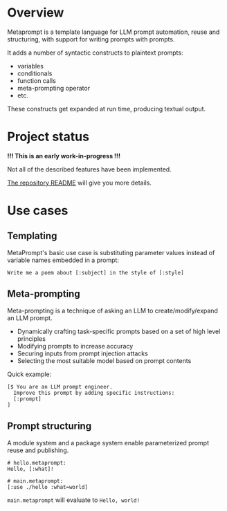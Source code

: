 # Overview

Metaprompt is a template language for LLM prompt automation, reuse and structuring, with support for writing prompts with prompts.

It adds a number of syntactic constructs to plaintext prompts:

- variables
- conditionals
- function calls
- meta-prompting operator
- etc.

These constructs get expanded at run time, producing textual output.

# Project status

**!!! This is an early work-in-progress !!!**

Not all of the described features have been implemented.

[The repository README](https://github.com/promptware/metaprompt) will give you more details.

# Use cases

## Templating

MetaPrompt's basic use case is substituting parameter values instead of variable names embedded in a prompt:

```metaprompt
Write me a poem about [:subject] in the style of [:style]
```

## Meta-prompting

Meta-prompting is a technique of asking an LLM to create/modify/expand an LLM prompt.

- Dynamically crafting task-specific prompts based on a set of high level principles
- Modifying prompts to increase accuracy
- Securing inputs from prompt injection attacks
- Selecting the most suitable model based on prompt contents

Quick example:

```metaprompt
[$ You are an LLM prompt engineer.
  Improve this prompt by adding specific instructions:
  [:prompt]
]
```

## Prompt structuring

A module system and a package system enable parameterized prompt reuse and publishing.

```metaprompt
# hello.metaprompt:
Hello, [:what]!
```

```metaprompt
# main.metaprompt:
[:use ./hello :what=world]
```

`main.metaprompt` will evaluate to `Hello, world!`
